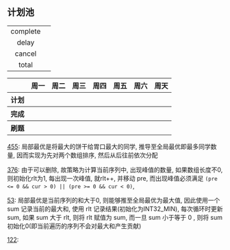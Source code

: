 ## 计划池

|          |       |
| :------: | :---: |
| complete |       |
|  delay   |       |
|  cancel  |       |
|  total   |       |


<table>
<tr>
<th></th>
<th>周一</th>
<th>周二</th>
<th>周三</th>
<th>周四</th>
<th>周五</th>
<th>周六</th>
<th>周天</th>
</tr>

<!-- ---------------- 计划 ---------------- -->
<tr>
<th>计划</th>

<!-- 周一 -->
<th>
</th>

<!-- 周二 -->
<th>
</th>

<!-- 周三 -->
<th>
</th>

<!-- 周四 -->
<th>
</th>

<!-- 周五 -->
<th>
</th>

<!-- 周六 -->
<th>
</th>

<!-- 周天 -->
<th>
</th>

</tr>

<!-- ---------------- 完成 ---------------- -->
<tr>
<th>完成</th>

<!-- 周一 -->
<th>
</th>

<!-- 周二 -->
<th>
</th>

<!-- 周三 -->
<th>
</th>

<!-- 周四 -->
<th>
</th>

<!-- 周五 -->
<th>
</th>

<!-- 周六 -->
<th>
</th>

<!-- 周天 -->
<th>
</th>

</tr>

<!-- ---------------- 刷题 ---------------- -->
<tr>
<th>刷题</th>

<!-- 周一 -->
<th>
</th>

<!-- 周二 -->
<th>
</th>

<!-- 周三 -->
<th>
</th>

<!-- 周四 -->
<th>
</th>

<!-- 周五 -->
<th>
</th>

<!-- 周六 -->
<th>
</th>

<!-- 周天 -->
<th>
</th>

</tr>

</table>


[455](https://leetcode.cn/problems/assign-cookies/): 局部最优是将最大的饼干给胃口最大的同学, 推导至全局最优即最多同学数量, 因而实现为先对两个数组排序, 然后从后往前依次分配

[376](https://leetcode.cn/problems/wiggle-subsequence/): 由于可以删除, 故策略为计算当前序列中, 出现峰值的数量, 如果数组长度不0, 则初始化rlt为1, 每出现一次峰值, 就rlt++, 并移动 pre, 而出现峰值必须满足 `(pre <= 0 && cur > 0) || (pre >= 0 && cur < 0)`, 

[53](https://leetcode.cn/problems/maximum-subarray/): 局部最优是当前序列的和大于0, 则能够推至全局最优为最大值, 因此使用一个 sum 记录当前的最大和, 使用 rlt 记录结果(初始化为INT32_MIN), 每次循环时更新 sum, 如果 sum 大于 rlt, 则将 rlt 赋值为 sum, 而一旦 sum 小于等于 0 , 则将 sum 初始化0(即当前遍历的序列不会对最大和产生贡献)

[122](https://leetcode.cn/problems/best-time-to-buy-and-sell-stock-ii/): 

